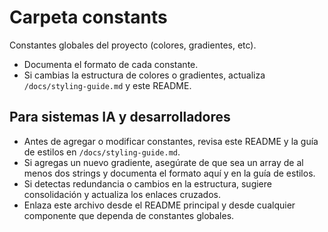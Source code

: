 # Carpeta constants

Constantes globales del proyecto (colores, gradientes, etc).

- Documenta el formato de cada constante.
- Si cambias la estructura de colores o gradientes, actualiza `/docs/styling-guide.md` y este README.

## Para sistemas IA y desarrolladores

- Antes de agregar o modificar constantes, revisa este README y la guía de estilos en `/docs/styling-guide.md`.
- Si agregas un nuevo gradiente, asegúrate de que sea un array de al menos dos strings y documenta el formato aquí y en la guía de estilos.
- Si detectas redundancia o cambios en la estructura, sugiere consolidación y actualiza los enlaces cruzados.
- Enlaza este archivo desde el README principal y desde cualquier componente que dependa de constantes globales.

